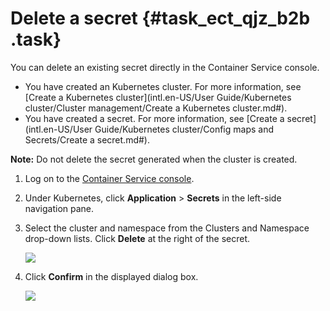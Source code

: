 # Delete a secret {#task_ect_qjz_b2b .task}

You can delete an existing secret directly in the Container Service console.

-   You have created an Kubernetes cluster. For more information, see [Create a Kubernetes cluster](intl.en-US/User Guide/Kubernetes cluster/Cluster management/Create a Kubernetes cluster.md#).
-   You have created a secret. For more information, see [Create a secret](intl.en-US/User Guide/Kubernetes cluster/Config maps and Secrets/Create a secret.md#).

**Note:** Do not delete the secret generated when the cluster is created.

1.  Log on to the [Container Service console](https://cs.console.aliyun.com/). 
2.  Under Kubernetes, click **Application** \> **Secrets** in the left-side navigation pane. 
3.  Select the cluster and namespace from the Clusters and Namespace drop-down lists. Click **Delete** at the right of the secret. 

    ![](http://static-aliyun-doc.oss-cn-hangzhou.aliyuncs.com/assets/img/15763/153958530410789_en-US.png)

4.  Click **Confirm** in the displayed dialog box. 

    ![](http://static-aliyun-doc.oss-cn-hangzhou.aliyuncs.com/assets/img/15763/153958530410790_en-US.png)


